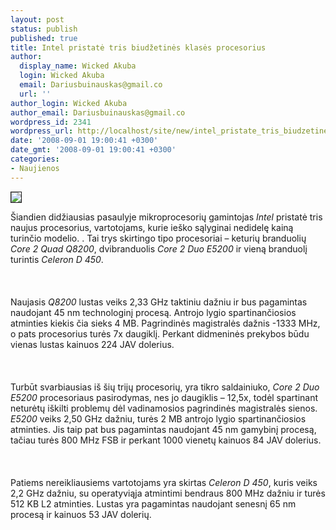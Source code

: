 ```yaml
---
layout: post
status: publish
published: true
title: Intel pristatė tris biudžetinės klasės procesorius
author:
  display_name: Wicked Akuba
  login: Wicked Akuba
  email: Dariusbuinauskas@gmail.co
  url: ''
author_login: Wicked Akuba
author_email: Dariusbuinauskas@gmail.co
wordpress_id: 2341
wordpress_url: http://localhost/site/new/intel_pristate_tris_biudzetines_klases_procesorius/
date: '2008-09-01 19:00:41 +0300'
date_gmt: '2008-09-01 19:00:41 +0300'
categories:
- Naujienos
---
```

<div class="imgright"><img src="http://www.technews.lt/upl/Failai/intel_logo.jpg" border="1"></div>
<p>Šiandien didžiausias pasaulyje mikroprocesorių gamintojas <i>Intel</i> pristatė tris naujus procesorius, vartotojams, kurie ieško sąlyginai nedidelę kainą turinčio modelio. . Tai trys skirtingo tipo procesoriai – keturių branduolių <i>Core 2 Quad</i> <i>Q8200</i>, dvibranduolis <i>Core 2 Duo</i> <i>E5200</i> ir vieną branduolį turintis <i>Celeron D 450</i>.<br />
<br><br />
<br>Naujasis <i>Q8200</i> lustas veiks 2,33 GHz taktiniu dažniu ir bus pagamintas naudojant 45 nm technologinį procesą. Antrojo lygio spartinančiosios atminties kiekis čia sieks 4 MB. Pagrindinės magistralės dažnis -1333 MHz, o pats procesorius turės 7x daugiklį. Perkant didmeninės prekybos būdu vienas lustas kainuos 224 JAV dolerius.<br />
<br><br />
<br>Turbūt svarbiausias iš šių trijų procesorių, yra tikro saldainiuko, <i>Core 2 Duo</i> <i>E5200</i> procesoriaus pasirodymas, nes jo daugiklis – 12,5x, todėl spartinant neturėtų iškilti problemų dėl vadinamosios pagrindinės magistralės sienos. <i>E5200</i> veiks 2,50 GHz dažniu, turės 2 MB antrojo lygio spartinančiosios atminties. Jis taip pat bus pagamintas naudojant 45 nm gamybinį procesą, tačiau turės 800 MHz FSB ir perkant 1000 vienetų kainuos  84 JAV dolerius.<br />
<br><br />
<br>Patiems nereikliausiems vartotojams yra skirtas <i>Celeron D 450</i>, kuris veiks 2,2 GHz dažniu, su operatyviąja atmintimi bendraus 800 MHz dažniu ir turės 512 KB L2 atminties. Lustas yra pagamintas naudojant senesnį 65 nm procesą ir kainuos 53 JAV dolerių.<br />
<br></p>
